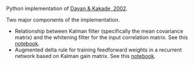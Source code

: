 Python implementation of [Dayan & Kakade, 2002](https://github.com/changmin-yu/Kalman-gain-recurrent-network/tree/main).

Two major components of the implementation.
- Relationship between Kalman filter (specifically the mean covariance matrix) and the whitening filter for the input correlation matrix. See this [notebook](Kalman_filters.ipynb).
- Augmented delta rule for training feedforward weights in a recurrent network based on Kalman gain matrix. See this [notebook](network_implementation.ipynb).
